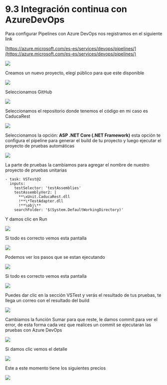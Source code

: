 # 9.3 Integración continua con AzureDevOps

Para configurar Pipelines con Azure DevOps nos registramos en el siguiente link

[https://azure.microsoft.com/es-es/services/devops/pipelines/](https://azure.microsoft.com/es-es/services/devops/pipelines/)

![](../.gitbook/assets/image%20%28285%29.png)

Creamos un nuevo proyecto, elegí público para que este disponible

![](../.gitbook/assets/image%20%28204%29.png)

Seleccionamos GitHub

![](../.gitbook/assets/image%20%28170%29.png)

Seleccionamos el repositorio donde tenemos el código en mi caso es CaducaRest

![](../.gitbook/assets/image%20%2855%29.png)

Seleccionamos la opción: **ASP .NET Core \(.NET Framework\)** esta opción te configura el pipeline para generar el build de tu proyecto y luego ejecutar el proyecto de pruebas automáticas

![](../.gitbook/assets/image%20%2867%29.png)

La parte de pruebas la cambiamos para agregar el nombre de nuestro proyecto de pruebas unitarias

```text
- task: VSTest@2
  inputs:
    testSelector: 'testAssemblies'
    testAssemblyVer2: |
      **\xUnit.CaducaRest.dll
      !**\*TestAdapter.dll
      !**\obj\**
    searchFolder: '$(System.DefaultWorkingDirectory)'
```

Y damos clic en Run

![](../.gitbook/assets/image%20%28174%29.png)

Si todo es correcto vemos esta pantalla

![](../.gitbook/assets/image%20%28145%29.png)

Podemos ver los pasos que se estan ejecutando

![](../.gitbook/assets/image%20%28253%29.png)

Si todo es correcto vemos esta pantalla

![](../.gitbook/assets/image%20%28200%29.png)

Puedes dar clic en la sección VSTest y verás el resultado de tus pruebas, te llega un correo con el resultado del build

![](../.gitbook/assets/image%20%28176%29.png)

Cambiamos la función Sumar para que reste, le damos commit para ver el error, de esta forma cada vez que realices un commit se ejecutaran las pruebas con Azure DevOps

![](../.gitbook/assets/image%20%28131%29.png)

Si damos clic vemos el detalle

![](../.gitbook/assets/image%20%28186%29.png)

Este a este momento tiene los siguientes precios

![](../.gitbook/assets/image%20%28274%29.png)



